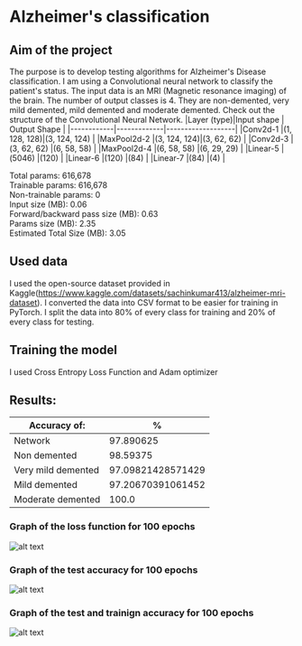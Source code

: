 # Alzheimer's classification

## Aim of the project
The purpose is to develop testing algorithms for Alzheimer's Disease classification. I am using a Convolutional neural network to classify the patient's status. The input data is an MRI (Magnetic resonance imaging) of the brain. The number of output classes is 4. They are non-demented, very mild demented, mild demented and moderate demented. Check out the structure of the Convolutional Neural Network.
|Layer (type)|Input shape  | Output Shape      |
|------------|-------------|-------------------|
|Conv2d-1    |(1, 128, 128)|(3, 124, 124)      |
|MaxPool2d-2 |(3, 124, 124)|(3, 62, 62)        |
|Conv2d-3    |(3, 62, 62)  |(6, 58, 58)        |
|MaxPool2d-4 |(6, 58, 58)  |(6, 29, 29)        |
|Linear-5    |(5046)       |(120)              |
|Linear-6    |(120)        |(84)               |
|Linear-7    |(84)         |(4)                |

Total params: 616,678 <br/>
Trainable params: 616,678 <br/>
Non-trainable params: 0 <br/>
Input size (MB): 0.06 <br/>
Forward/backward pass size (MB): 0.63 <br/>
Params size (MB): 2.35 <br/>
Estimated Total Size (MB): 3.05 <br/>

## Used data
I used the open-source dataset provided in Kaggle(https://www.kaggle.com/datasets/sachinkumar413/alzheimer-mri-dataset). I converted the data into CSV format to be easier for training in PyTorch. I split the data into 80% of every class for training and 20% of every class for testing.

## Training the model
I used Cross Entropy Loss Function and Adam optimizer
## Results:
|Accuracy of:      |%                |
|------------------|-----------------|
|Network           |97.890625        |
|Non demented      |98.59375         |
|Very mild demented|97.09821428571429|
|Mild demented     |97.20670391061452|
|Moderate demented |100.0            |

### Graph of the loss function for 100 epochs
![alt text](https://github.com/delyanbg05/AlzhimerClassification/blob/master/results/loss.png?raw=true)<br/>
### Graph of the test accuracy for 100 epochs
![alt text](https://github.com/delyanbg05/AlzhimerClassification/blob/master/results/acc.png?raw=true)<br/>
### Graph of the test and trainign accuracy for 100 epochs
![alt text](https://github.com/delyanbg05/AlzhimerClassification/blob/master/results/acc_cmp.png?raw=true)
